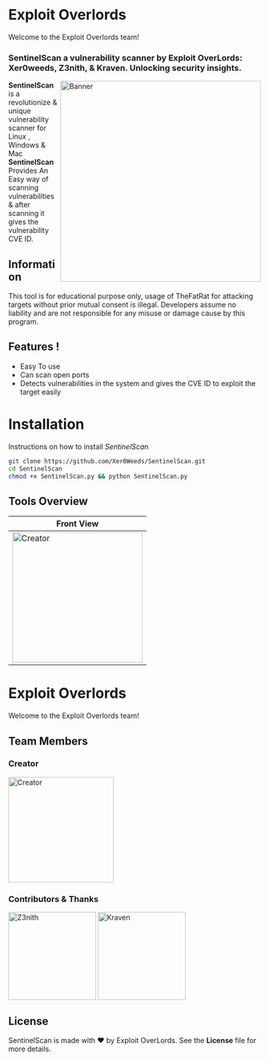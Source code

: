# Exploit Overlords

Welcome to the Exploit Overlords team!



### SentinelScan a vulnerability scanner by Exploit OverLords: Xer0weeds, Z3nith, & Kraven. Unlocking security insights.

<img align="right" alt="Banner" width="400" src="https://github.com/Xer0Weeds/Contributors/blob/main/Creators%20%26%20Projects/SentinelScan.jpg">

**SentinelScan** is a revolutionize & unique vulnerability scanner for Linux , Windows & Mac **SentinelScan** Provides An Easy way of scanning vulnerabilities & after scanning it gives the vulnerability CVE ID. 
 
 ## Information
 This tool is for educational purpose only, usage of TheFatRat for attacking targets without prior mutual consent is illegal.
Developers assume no liability and are not responsible for any misuse or damage cause by this program.

 ## Features !
 - Easy To use
 - Can scan open ports
 - Detects vulnerabilities in the system and gives the CVE ID 
   to exploit the target easily

# Installation
Instructions on how to install *SentinelScan*
```bash
git clone https://github.com/Xer0Weeds/SentinelScan.git
cd SentinelScan
chmod +x SentinelScan.py && python SentinelScan.py
```

   ## Tools Overview
| Front View |
| ------------ 
|<img align="bottom left" alt="Creator" width="260" src="https://github.com/Xer0Weeds/Contributors/blob/main/Creators%20%26%20Projects/image.jpg">

# Exploit Overlords

Welcome to the Exploit Overlords team!

## Team Members

### Creator
[<img src="https://github.com/Xer0Weeds/Contributors/blob/main/Creators%20%26%20Projects/Xer0Weeds.jpg" alt="Creator" width="210" style="vertical-align: bottom;">](https://link.to/contributor1)



### Contributors & Thanks
[<img src="https://github.com/Xer0Weeds/Contributors/blob/main/Creators%20%26%20Projects/Z3nith.jpg" alt="Z3nith" width="175" style="vertical-align: bottom;">](https://github.com/Lalitj2004)
[<img src="https://github.com/Xer0Weeds/Contributors/blob/main/Creators%20%26%20Projects/Kraven.jpg" alt="Kraven" width="175" style="vertical-align: bottom;">](https://link.to/contributor1)




## License
SentinelScan is made with ❤️ by Exploit OverLords. See the **License** file for more details.


